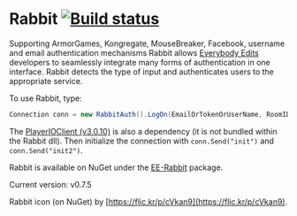 Rabbit [![Build status](https://ci.appveyor.com/api/projects/status/6fxlb8bkqp18cg3c/branch/master)](https://ci.appveyor.com/project/Decagon/rabbit/branch/master)
======

Supporting ArmorGames, Kongregate, MouseBreaker, Facebook, username and email authentication mechanisms Rabbit allows [Everybody Edits](http://everybodyedits.com) developers to seamlessly integrate many forms of authentication in one interface. Rabbit detects the type of input and authenticates users to the appropriate service.

To use Rabbit, type:

```csharp
Connection conn = new RabbitAuth().LogOn(EmailOrTokenOrUserName, RoomID, Password);
```

The [PlayerIOClient (v3.0.10)](https://gamesnet.yahoo.com/download/) is also a dependency (it is not bundled within the Rabbit dll). Then initialize the connection with `conn.Send("init")` and `conn.Send("init2")`.

Rabbit is available on NuGet under the [EE-Rabbit](http://www.nuget.org/packages/EE-Rabbit/) package.

Current version: v0.7.5


Rabbit icon (on NuGet) by [https://flic.kr/p/cVkan9](https://flic.kr/p/cVkan9).
